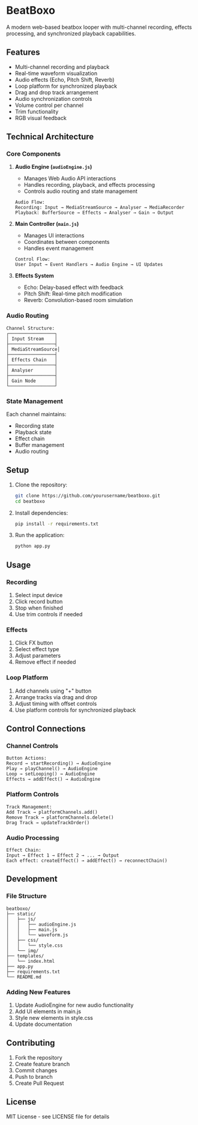 # BeatBoxo

A modern web-based beatbox looper with multi-channel recording, effects processing, and synchronized playback capabilities.

## Features

- Multi-channel recording and playback
- Real-time waveform visualization
- Audio effects (Echo, Pitch Shift, Reverb)
- Loop platform for synchronized playback
- Drag and drop track arrangement
- Audio synchronization controls
- Volume control per channel
- Trim functionality
- RGB visual feedback

## Technical Architecture

### Core Components

1. **Audio Engine (`audioEngine.js`)**
   - Manages Web Audio API interactions
   - Handles recording, playback, and effects processing
   - Controls audio routing and state management
   ```
   Audio Flow:
   Recording: Input → MediaStreamSource → Analyser → MediaRecorder
   Playback: BufferSource → Effects → Analyser → Gain → Output
   ```

2. **Main Controller (`main.js`)**
   - Manages UI interactions
   - Coordinates between components
   - Handles event management
   ```
   Control Flow:
   User Input → Event Handlers → Audio Engine → UI Updates
   ```

3. **Effects System**
   - Echo: Delay-based effect with feedback
   - Pitch Shift: Real-time pitch modification
   - Reverb: Convolution-based room simulation

### Audio Routing

```
Channel Structure:
┌─────────────────┐
│ Input Stream    │
├─────────────────┤
│ MediaStreamSource│
├─────────────────┤
│ Effects Chain   │
├─────────────────┤
│ Analyser        │
├─────────────────┤
│ Gain Node       │
└─────────────────┘
```

### State Management

Each channel maintains:
- Recording state
- Playback state
- Effect chain
- Buffer management
- Audio routing

## Setup

1. Clone the repository:
   ```bash
   git clone https://github.com/yourusername/beatboxo.git
   cd beatboxo
   ```

2. Install dependencies:
   ```bash
   pip install -r requirements.txt
   ```

3. Run the application:
   ```bash
   python app.py
   ```

## Usage

### Recording
1. Select input device
2. Click record button
3. Stop when finished
4. Use trim controls if needed

### Effects
1. Click FX button
2. Select effect type
3. Adjust parameters
4. Remove effect if needed

### Loop Platform
1. Add channels using "+" button
2. Arrange tracks via drag and drop
3. Adjust timing with offset controls
4. Use platform controls for synchronized playback

## Control Connections

### Channel Controls
```
Button Actions:
Record → startRecording() → AudioEngine
Play → playChannel() → AudioEngine
Loop → setLooping() → AudioEngine
Effects → addEffect() → AudioEngine
```

### Platform Controls
```
Track Management:
Add Track → platformChannels.add()
Remove Track → platformChannels.delete()
Drag Track → updateTrackOrder()
```

### Audio Processing
```
Effect Chain:
Input → Effect 1 → Effect 2 → ... → Output
Each effect: createEffect() → addEffect() → reconnectChain()
```

## Development

### File Structure
```
beatboxo/
├── static/
│   ├── js/
│   │   ├── audioEngine.js
│   │   ├── main.js
│   │   └── waveform.js
│   ├── css/
│   │   └── style.css
│   └── img/
├── templates/
│   └── index.html
├── app.py
├── requirements.txt
└── README.md
```

### Adding New Features
1. Update AudioEngine for new audio functionality
2. Add UI elements in main.js
3. Style new elements in style.css
4. Update documentation

## Contributing

1. Fork the repository
2. Create feature branch
3. Commit changes
4. Push to branch
5. Create Pull Request

## License

MIT License - see LICENSE file for details 